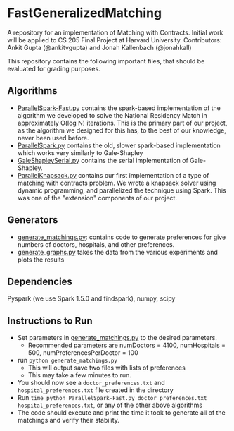 # FastGeneralizedMatching
A repository for an implementation of Matching with Contracts. Initial work will be applied to CS 205 Final Project at Harvard University.
Contributors: Ankit Gupta (@ankitvgupta) and Jonah Kallenbach (@jonahkall)


This repository contains the following important files, that should be evaluated for grading purposes.

## Algorithms
- [ParallelSpark-Fast.py](ParallelSpark-Fast.py) contains the spark-based implementation of the algorithm we developed to solve the National Residency Match in approximately O(log N) iterations. This is the primary part of our project, as the algorithm we designed for this has, to the best of our knowledge, never been used before.
- [ParallelSpark.py](ParallelSpark.py) contains the old, slower spark-based implementation which works very similarly to Gale-Shapley
- [GaleShapleySerial.py](GaleShapleySerial.py) contains the serial implementation of Gale-Shapley.
- [ParallelKnapsack.py](ParallelKnapsack.py) contains our first implementation of a type of matching with contracts problem. We wrote a knapsack solver using dynamic programming, and parallelized the technique using Spark. This was one of the "extension" components of our project.

## Generators
- [generate_matchings.py](generate_matchings.py): contains code to generate preferences for give numbers of doctors, hospitals, and other preferences.
- [generate_graphs.py](data/generate_graphs.py) takes the data from the various experiments and plots the results

## Dependencies
Pyspark (we use Spark 1.5.0 and findspark), numpy, scipy

## Instructions to Run
- Set parameters in [generate_matchings.py](generate_matchings.py) to the desired parameters. 
    - Recommended parameters are numDoctors = 4100, numHospitals = 500, numPreferencesPerDoctor = 100
- run `python generate_matchings.py`
    - This will output save two files with lists of preferences
    - This may take a few minutes to run.
- You should now see a `doctor_preferences.txt` and `hospital_preferences.txt` file created in the directory
- Run `time python ParallelSpark-Fast.py doctor_preferences.txt hospital_preferences.txt`, or any of the other above algorithms
- The code should execute and print the time it took to generate all of the matchings and verify their stability.
